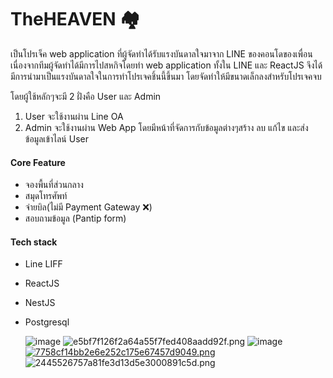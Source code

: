 # **TheHEAVEN 🏘**

เป็นโปรเจ็ค web application ที่ผู้จัดทำได้รับแรงบันดาลใจมาจาก LINE ของคอนโดของเพื่อน
เนื่องจากทีมผู้จัดทำได้มีการไปสหกิจโดยทำ web application ทั้งใน LINE และ ReactJS
จึงได้มีการนำมาเป็นแรงบันดาลใจในการทำโปรเจคชิ้นนี้ขึ้นมา โดยจัดทำให้มีขนาดเล็กลงสำหรับโปรเจคจบ

โดยผู้ใช้หลักๆจะมี 2 ฝั่งคือ User และ Admin

1. User จะใช้งานผ่าน Line OA
2. Admin จะใช้งานผ่าน Web App โดยมีหน้าที่จัดการกับข้อมูลต่างๆสร้าง ลบ แก้ไข และส่งข้อมูลเข้าไลน์ User

#### **Core Feature**

* จองพื้นที่ส่วนกลาง
* สมุดโทรศัพท์
* จ่ายบิล(ไม่มี Payment Gateway ❌)
* สอบถามข้อมูล (Pantip form)

#### **Tech stack**

* Line LIFF
* ReactJS
* NestJS
* Postgresql

  ![image](https://user-images.githubusercontent.com/108406986/186454722-327e9d8d-9e71-488e-ba98-83aead7f9889.png)
  ![e5bf7f126f2a64a55f7fed408aadd92f.png](https://www.img.in.th/images/e5bf7f126f2a64a55f7fed408aadd92f.png)
  ![image](https://user-images.githubusercontent.com/108406986/186328050-e7ec069f-994f-4ca6-8a13-d1ec44eed792.png)
  [![7758cf14bb2e6e252c175e67457d9049.png](https://www.img.in.th/images/7758cf14bb2e6e252c175e67457d9049.png)](https://www.img.in.th/image/H36VJp)![2445526757a81fe3d13d5e3000891c5d.png](https://www.img.in.th/images/2445526757a81fe3d13d5e3000891c5d.png)

